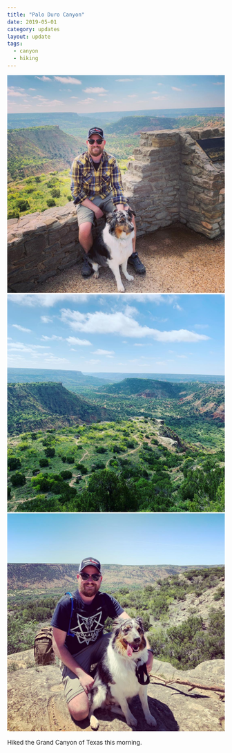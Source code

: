 ```yaml
---
title: "Palo Duro Canyon"
date: 2019-05-01
category: updates
layout: update
tags: 
  - canyon
  - hiking
---
```


<div class="img-slider">
    <img src="/assets/img/updates/texas/palo-duro-canyon/palo-duro-1.jpg">
    <img src="/assets/img/updates/texas/palo-duro-canyon/palo-duro-2.jpg">
    <img src="/assets/img/updates/texas/palo-duro-canyon/palo-duro-3.jpg">
</div>

<p class="text-center">
    Hiked the Grand Canyon of Texas this morning.
</p>